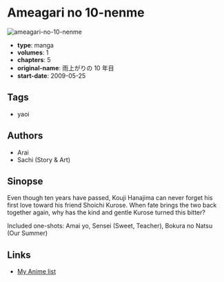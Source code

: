 # Ameagari no 10-nenme

![ameagari-no-10-nenme](https://cdn.myanimelist.net/images/manga/3/166468.jpg)

-   **type**: manga
-   **volumes**: 1
-   **chapters**: 5
-   **original-name**: 雨上がりの 10 年目
-   **start-date**: 2009-05-25

## Tags

-   yaoi

## Authors

-   Arai
-   Sachi (Story & Art)

## Sinopse

Even though ten years have passed, Kouji Hanajima can never forget his first love toward his friend Shoichi Kurose. When fate brings the two back together again, why has the kind and gentle Kurose turned this bitter?

Included one-shots: Amai yo, Sensei (Sweet, Teacher), Bokura no Natsu (Our Summer)

## Links

-   [My Anime list](https://myanimelist.net/manga/40297/Ameagari_no_10-nenme)
